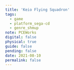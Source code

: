 ```yaml
---
title: 'Keio Flying Squadron'
tags:
  - game
  - platform_sega-cd
  - genre_shmup
note: PCEWorks
digital: false
physical: true
guide: false
pending: false
date: 2021-08-10
permalink: false
---
```

